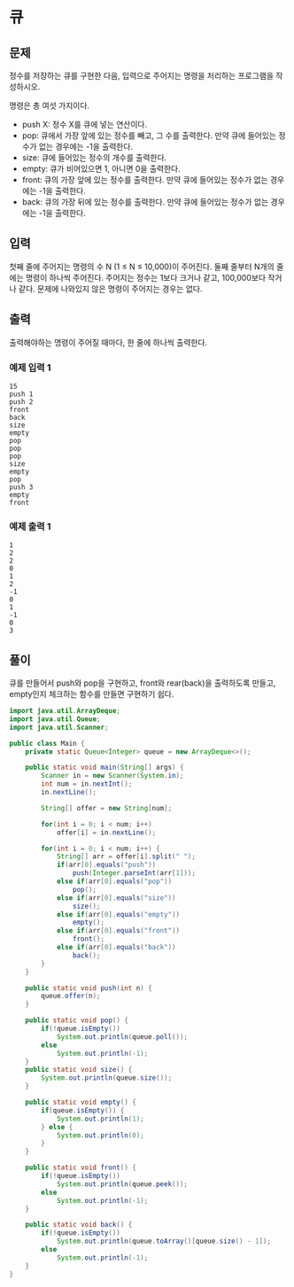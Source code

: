 # 큐
## 문제
정수를 저장하는 큐를 구현한 다음, 입력으로 주어지는 명령을 처리하는 프로그램을 작성하시오.

명령은 총 여섯 가지이다.

* push X: 정수 X를 큐에 넣는 연산이다.
* pop: 큐에서 가장 앞에 있는 정수를 빼고, 그 수를 출력한다. 만약 큐에 들어있는 정수가 없는 경우에는 -1을 출력한다.
* size: 큐에 들어있는 정수의 개수를 출력한다.
* empty: 큐가 비어있으면 1, 아니면 0을 출력한다.
* front: 큐의 가장 앞에 있는 정수를 출력한다. 만약 큐에 들어있는 정수가 없는 경우에는 -1을 출력한다.
* back: 큐의 가장 뒤에 있는 정수를 출력한다. 만약 큐에 들어있는 정수가 없는 경우에는 -1을 출력한다.

## 입력
첫째 줄에 주어지는 명령의 수 N (1 ≤ N ≤ 10,000)이 주어진다. 둘째 줄부터 N개의 줄에는 명령이 하나씩 주어진다. 주어지는 정수는 1보다 크거나 같고, 100,000보다 작거나 같다. 문제에 나와있지 않은 명령이 주어지는 경우는 없다.

## 출력
출력해야하는 명령이 주어질 때마다, 한 줄에 하나씩 출력한다.

### 예제 입력 1
```
15
push 1
push 2
front
back
size
empty
pop
pop
pop
size
empty
pop
push 3
empty
front
```

### 예제 출력 1
```
1
2
2
0
1
2
-1
0
1
-1
0
3
```

## 풀이
큐를 만들어서 push와 pop을 구현하고,
front와 rear(back)을 출력하도록 만들고, empty인지 체크하는 함수를 만들면 구현하기 쉽다.

```java
import java.util.ArrayDeque;
import java.util.Queue;
import java.util.Scanner;

public class Main {
    private static Queue<Integer> queue = new ArrayDeque<>();

    public static void main(String[] args) {
        Scanner in = new Scanner(System.in);
        int num = in.nextInt();
        in.nextLine();

        String[] offer = new String[num];

        for(int i = 0; i < num; i++)
            offer[i] = in.nextLine();

        for(int i = 0; i < num; i++) {
            String[] arr = offer[i].split(" ");
            if(arr[0].equals("push"))
                push(Integer.parseInt(arr[1]));
            else if(arr[0].equals("pop"))
                pop();
            else if(arr[0].equals("size"))
                size();
            else if(arr[0].equals("empty"))
                empty();
            else if(arr[0].equals("front"))
                front();
            else if(arr[0].equals("back"))
                back();
        }
    }

    public static void push(int n) {
        queue.offer(n);
    }

    public static void pop() {
        if(!queue.isEmpty())
            System.out.println(queue.poll());
        else
            System.out.println(-1);
    }
    public static void size() {
        System.out.println(queue.size());
    }

    public static void empty() {
        if(queue.isEmpty()) {
            System.out.println(1);
        } else {
            System.out.println(0);
        }
    }

    public static void front() {
        if(!queue.isEmpty())
            System.out.println(queue.peek());
        else
            System.out.println(-1);
    }

    public static void back() {
        if(!queue.isEmpty())
            System.out.println(queue.toArray()[queue.size() - 1]);
        else
            System.out.println(-1);
    }
}
```